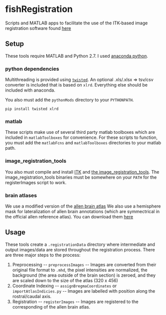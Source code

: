 fishRegistration
================

Scripts and MATLAB apps to facilitate the use of the ITK-based image registration software found [here](https://github.com/sdrendall/image_registration_tools)

Setup
-----

These tools require MATLAB and Python 2.7. I used [anaconda python](https://www.anaconda.com/download).

### python dependencies

Multithreading is provided using [`twisted`](https://github.com/twisted/twisted). An optional .xls/.xlsx => tsv/csv converter is included that is based on `xlrd`. Everything else should be included with anaconda.

You also must add the `pythonMods` directory to your `PYTHONPATH`.

```
pip install twisted xlrd
```

### matlab

These scripts make use of several third party matlab toolboxes which are included in `matlabToolboxes` for convenience. For these scripts to function, you must add the `matlabFcns` and `matlabToolboxes` directories to your matlab path.

### image\_registration\_tools

You also must compile and install [ITK](https://github.com/InsightSoftwareConsortium/ITK) and [the image\_registration\_tools](https://github.com/sdrendall/image_registration_tools). The image\_registration\_tools binaries must be somewhere on your `PATH` for the registerImages script to work.

### brain atlases

We use a modified version of the [allen brain atlas](http://www.brain-map.org) We also use a hemisphere mask for lateralization of allen brain annotations (which are symmectrical in the official allen reference atlas). You can download them [here](https://www.dropbox.com/s/lwxk3p0r5mbju8q/atlasVolume.zip?dl=0)

Usage
-----

These tools create a `.registrationData` directory where intermediate and output images/data are stored throughout the registration process. There are three major steps to the process:

1. Preprocessing -- `preprocessImages` -- Images are converted from their original file format to `.mhd`, the pixel intensities are normalized, the background (the area outside of the brain section) is zeroed, and they are scaled down to the size of the atlas (320 x 456)
2. Coordinate Indexing -- `assignBregmaCoordinates` or `importAtlasIndicies.py` -- Images are labelled with position along the rostral/caudal axis.
3. Registration -- `registerImages` -- Images are registered to the corresponding of the allen brain atlas.
